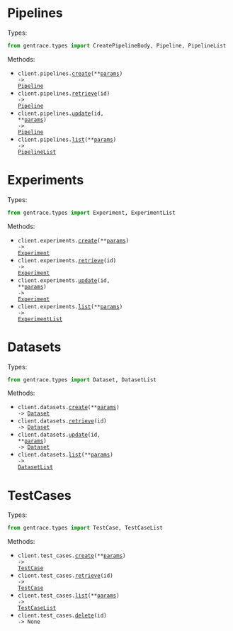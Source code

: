 # Pipelines

Types:

```python
from gentrace.types import CreatePipelineBody, Pipeline, PipelineList
```

Methods:

- <code title="post /v4/pipelines">client.pipelines.<a href="./src/gentrace/resources/pipelines.py">create</a>(\*\*<a href="src/gentrace/types/pipeline_create_params.py">params</a>) -> <a href="./src/gentrace/types/pipeline.py">Pipeline</a></code>
- <code title="get /v4/pipelines/{id}">client.pipelines.<a href="./src/gentrace/resources/pipelines.py">retrieve</a>(id) -> <a href="./src/gentrace/types/pipeline.py">Pipeline</a></code>
- <code title="post /v4/pipelines/{id}">client.pipelines.<a href="./src/gentrace/resources/pipelines.py">update</a>(id, \*\*<a href="src/gentrace/types/pipeline_update_params.py">params</a>) -> <a href="./src/gentrace/types/pipeline.py">Pipeline</a></code>
- <code title="get /v4/pipelines">client.pipelines.<a href="./src/gentrace/resources/pipelines.py">list</a>(\*\*<a href="src/gentrace/types/pipeline_list_params.py">params</a>) -> <a href="./src/gentrace/types/pipeline_list.py">PipelineList</a></code>

# Experiments

Types:

```python
from gentrace.types import Experiment, ExperimentList
```

Methods:

- <code title="post /v4/experiments">client.experiments.<a href="./src/gentrace/resources/experiments.py">create</a>(\*\*<a href="src/gentrace/types/experiment_create_params.py">params</a>) -> <a href="./src/gentrace/types/experiment.py">Experiment</a></code>
- <code title="get /v4/experiments/{id}">client.experiments.<a href="./src/gentrace/resources/experiments.py">retrieve</a>(id) -> <a href="./src/gentrace/types/experiment.py">Experiment</a></code>
- <code title="post /v4/experiments/{id}">client.experiments.<a href="./src/gentrace/resources/experiments.py">update</a>(id, \*\*<a href="src/gentrace/types/experiment_update_params.py">params</a>) -> <a href="./src/gentrace/types/experiment.py">Experiment</a></code>
- <code title="get /v4/experiments">client.experiments.<a href="./src/gentrace/resources/experiments.py">list</a>(\*\*<a href="src/gentrace/types/experiment_list_params.py">params</a>) -> <a href="./src/gentrace/types/experiment_list.py">ExperimentList</a></code>

# Datasets

Types:

```python
from gentrace.types import Dataset, DatasetList
```

Methods:

- <code title="post /v4/datasets">client.datasets.<a href="./src/gentrace/resources/datasets.py">create</a>(\*\*<a href="src/gentrace/types/dataset_create_params.py">params</a>) -> <a href="./src/gentrace/types/dataset.py">Dataset</a></code>
- <code title="get /v4/datasets/{id}">client.datasets.<a href="./src/gentrace/resources/datasets.py">retrieve</a>(id) -> <a href="./src/gentrace/types/dataset.py">Dataset</a></code>
- <code title="post /v4/datasets/{id}">client.datasets.<a href="./src/gentrace/resources/datasets.py">update</a>(id, \*\*<a href="src/gentrace/types/dataset_update_params.py">params</a>) -> <a href="./src/gentrace/types/dataset.py">Dataset</a></code>
- <code title="get /v4/datasets">client.datasets.<a href="./src/gentrace/resources/datasets.py">list</a>(\*\*<a href="src/gentrace/types/dataset_list_params.py">params</a>) -> <a href="./src/gentrace/types/dataset_list.py">DatasetList</a></code>

# TestCases

Types:

```python
from gentrace.types import TestCase, TestCaseList
```

Methods:

- <code title="post /v4/test-cases">client.test_cases.<a href="./src/gentrace/resources/test_cases.py">create</a>(\*\*<a href="src/gentrace/types/test_case_create_params.py">params</a>) -> <a href="./src/gentrace/types/test_case.py">TestCase</a></code>
- <code title="get /v4/test-cases/{id}">client.test_cases.<a href="./src/gentrace/resources/test_cases.py">retrieve</a>(id) -> <a href="./src/gentrace/types/test_case.py">TestCase</a></code>
- <code title="get /v4/test-cases">client.test_cases.<a href="./src/gentrace/resources/test_cases.py">list</a>(\*\*<a href="src/gentrace/types/test_case_list_params.py">params</a>) -> <a href="./src/gentrace/types/test_case_list.py">TestCaseList</a></code>
- <code title="delete /v4/test-cases/{id}">client.test_cases.<a href="./src/gentrace/resources/test_cases.py">delete</a>(id) -> None</code>
